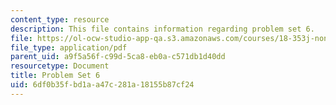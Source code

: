 ```yaml
---
content_type: resource
description: This file contains information regarding problem set 6.
file: https://ol-ocw-studio-app-qa.s3.amazonaws.com/courses/18-353j-nonlinear-dynamics-i-chaos-fall-2012/6df0b35fbd1aa47c281a18155b87cf24_MIT18_353JF12_pset6.pdf
file_type: application/pdf
parent_uid: a9f5a56f-c99d-5ca8-eb0a-c571db1d40dd
resourcetype: Document
title: Problem Set 6
uid: 6df0b35f-bd1a-a47c-281a-18155b87cf24
---
```

